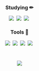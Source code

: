 <h3 align="center">Studying ✏</h3>
<p align="center">
  <img src="https://img.shields.io/badge/Android-3DDC84?style=flat-square&logo=Android&logoColor=white"/>&nbsp
  <img src="https://img.shields.io/badge/Kotlin-7F52FF?style=flat-square&logo=Kotlin&logoColor=white"/>&nbsp
  <img src="https://img.shields.io/badge/Python-3776AB?style=flat-square&logo=Python&logoColor=white"/>&nbsp
</p>
<h3 align="center">Tools 🔨</h3>
<p align="center">
  <img src="https://img.shields.io/badge/Android Studio-3DDC84?style=flat-square&logo=AndroidStudio&logoColor=white"/>&nbsp
  <img src="https://img.shields.io/badge/IntelliJ IDEA-000000?style=flat-square&logo=IntelliJIDEA&logoColor=white"/>&nbsp
  <img src="https://img.shields.io/badge/Visual Studio Code-007ACC?style=flat-square&logo=VisualStudioCode&logoColor=white"/>&nbsp
  <img src="https://img.shields.io/badge/Notion-000000?style=flat-square&logo=Notion&logoColor=white"/>&nbsp
</p>
<br>
<p align="center">
  <a href="https://solved.ac/sunwoong"><img src="http://mazassumnida.wtf/api/v2/generate_badge?boj=sunwoong"/></a>
</p>
<!--
**SunwoongH/SunwoongH** is a ✨ _special_ ✨ repository because its `README.md` (this file) appears on your GitHub profile.

Here are some ideas to get you started:

- 🔭 I’m currently working on ...
- 🌱 I’m currently learning ...
- 👯 I’m looking to collaborate on ...
- 🤔 I’m looking for help with ...
- 💬 Ask me about ...
- 📫 How to reach me: ...
- 😄 Pronouns: ...
- ⚡ Fun fact: ...
-->

